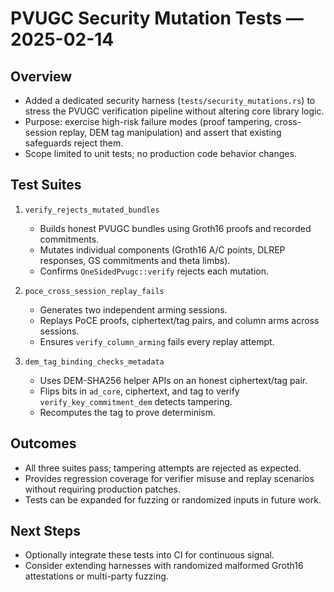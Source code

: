 # PVUGC Security Mutation Tests — 2025-02-14

## Overview
- Added a dedicated security harness (`tests/security_mutations.rs`) to stress the PVUGC verification pipeline without altering core library logic.
- Purpose: exercise high-risk failure modes (proof tampering, cross-session replay, DEM tag manipulation) and assert that existing safeguards reject them.
- Scope limited to unit tests; no production code behavior changes.

## Test Suites

1. `verify_rejects_mutated_bundles`
   - Builds honest PVUGC bundles using Groth16 proofs and recorded commitments.
   - Mutates individual components (Groth16 A/C points, DLREP responses, GS commitments and theta limbs).
   - Confirms `OneSidedPvugc::verify` rejects each mutation.

2. `poce_cross_session_replay_fails`
   - Generates two independent arming sessions.
   - Replays PoCE proofs, ciphertext/tag pairs, and column arms across sessions.
   - Ensures `verify_column_arming` fails every replay attempt.

3. `dem_tag_binding_checks_metadata`
   - Uses DEM-SHA256 helper APIs on an honest ciphertext/tag pair.
   - Flips bits in `ad_core`, ciphertext, and tag to verify `verify_key_commitment_dem` detects tampering.
   - Recomputes the tag to prove determinism.

## Outcomes
- All three suites pass; tampering attempts are rejected as expected.
- Provides regression coverage for verifier misuse and replay scenarios without requiring production patches.
- Tests can be expanded for fuzzing or randomized inputs in future work.

## Next Steps
- Optionally integrate these tests into CI for continuous signal.
- Consider extending harnesses with randomized malformed Groth16 attestations or multi-party fuzzing.
